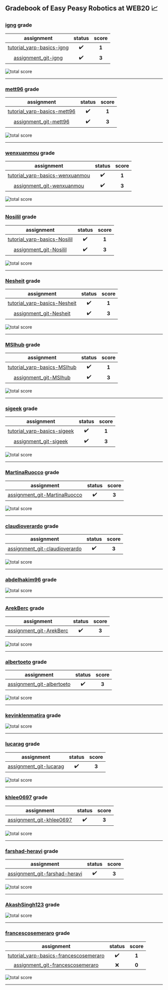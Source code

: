 ## Gradebook of Easy Peasy Robotics at WEB20 :chart_with_upwards_trend:

### [**igng**](https://github.com/igng) grade

| assignment | status | score |
|    :--:    |  :--:  | :--:  |
| [tutorial_yarp-basics-igng](https://github.com/easy-peasy-robotics/tutorial_yarp-basics-igng) | :heavy_check_mark: | **1** |
| [assignment_git-igng](https://github.com/easy-peasy-robotics/assignment_git-igng) | :heavy_check_mark: | **3** |

![total score](https://img.shields.io/badge/total_score-4-brightgreen.svg?style=flat-square)

---


### [**mett96**](https://github.com/mett96) grade

| assignment | status | score |
|    :--:    |  :--:  | :--:  |
| [tutorial_yarp-basics-mett96](https://github.com/easy-peasy-robotics/tutorial_yarp-basics-mett96) | :heavy_check_mark: | **1** |
| [assignment_git-mett96](https://github.com/easy-peasy-robotics/assignment_git-mett96) | :heavy_check_mark: | **3** |

![total score](https://img.shields.io/badge/total_score-4-brightgreen.svg?style=flat-square)

---


### [**wenxuanmou**](https://github.com/wenxuanmou) grade

| assignment | status | score |
|    :--:    |  :--:  | :--:  |
| [tutorial_yarp-basics-wenxuanmou](https://github.com/easy-peasy-robotics/tutorial_yarp-basics-wenxuanmou) | :heavy_check_mark: | **1** |
| [assignment_git-wenxuanmou](https://github.com/easy-peasy-robotics/assignment_git-wenxuanmou) | :heavy_check_mark: | **3** |

![total score](https://img.shields.io/badge/total_score-4-brightgreen.svg?style=flat-square)

---


### [**Nosilil**](https://github.com/Nosilil) grade

| assignment | status | score |
|    :--:    |  :--:  | :--:  |
| [tutorial_yarp-basics-Nosilil](https://github.com/easy-peasy-robotics/tutorial_yarp-basics-Nosilil) | :heavy_check_mark: | **1** |
| [assignment_git-Nosilil](https://github.com/easy-peasy-robotics/assignment_git-Nosilil) | :heavy_check_mark: | **3** |

![total score](https://img.shields.io/badge/total_score-4-brightgreen.svg?style=flat-square)

---


### [**Nesheit**](https://github.com/Nesheit) grade

| assignment | status | score |
|    :--:    |  :--:  | :--:  |
| [tutorial_yarp-basics-Nesheit](https://github.com/easy-peasy-robotics/tutorial_yarp-basics-Nesheit) | :heavy_check_mark: | **1** |
| [assignment_git-Nesheit](https://github.com/easy-peasy-robotics/assignment_git-Nesheit) | :heavy_check_mark: | **3** |

![total score](https://img.shields.io/badge/total_score-4-brightgreen.svg?style=flat-square)

---


### [**MSIhub**](https://github.com/MSIhub) grade

| assignment | status | score |
|    :--:    |  :--:  | :--:  |
| [tutorial_yarp-basics-MSIhub](https://github.com/easy-peasy-robotics/tutorial_yarp-basics-MSIhub) | :heavy_check_mark: | **1** |
| [assignment_git-MSIhub](https://github.com/easy-peasy-robotics/assignment_git-MSIhub) | :heavy_check_mark: | **3** |

![total score](https://img.shields.io/badge/total_score-4-brightgreen.svg?style=flat-square)

---


### [**sigeek**](https://github.com/sigeek) grade

| assignment | status | score |
|    :--:    |  :--:  | :--:  |
| [tutorial_yarp-basics-sigeek](https://github.com/easy-peasy-robotics/tutorial_yarp-basics-sigeek) | :heavy_check_mark: | **1** |
| [assignment_git-sigeek](https://github.com/easy-peasy-robotics/assignment_git-sigeek) | :heavy_check_mark: | **3** |

![total score](https://img.shields.io/badge/total_score-4-brightgreen.svg?style=flat-square)

---


### [**MartinaRuocco**](https://github.com/MartinaRuocco) grade

| assignment | status | score |
|    :--:    |  :--:  | :--:  |
| [assignment_git-MartinaRuocco](https://github.com/easy-peasy-robotics/assignment_git-MartinaRuocco) | :heavy_check_mark: | **3** |

![total score](https://img.shields.io/badge/total_score-3-brightgreen.svg?style=flat-square)

---


### [**claudioverardo**](https://github.com/claudioverardo) grade

| assignment | status | score |
|    :--:    |  :--:  | :--:  |
| [assignment_git-claudioverardo](https://github.com/easy-peasy-robotics/assignment_git-claudioverardo) | :heavy_check_mark: | **3** |

![total score](https://img.shields.io/badge/total_score-3-brightgreen.svg?style=flat-square)

---


### [**abdelhakim96**](https://github.com/abdelhakim96) grade

![total score](https://img.shields.io/badge/total_score-0-orange.svg?style=flat-square)

---


### [**ArekBerc**](https://github.com/ArekBerc) grade

| assignment | status | score |
|    :--:    |  :--:  | :--:  |
| [assignment_git-ArekBerc](https://github.com/easy-peasy-robotics/assignment_git-ArekBerc) | :heavy_check_mark: | **3** |

![total score](https://img.shields.io/badge/total_score-3-brightgreen.svg?style=flat-square)

---


### [**albertoeto**](https://github.com/albertoeto) grade

| assignment | status | score |
|    :--:    |  :--:  | :--:  |
| [assignment_git-albertoeto](https://github.com/easy-peasy-robotics/assignment_git-albertoeto) | :heavy_check_mark: | **3** |

![total score](https://img.shields.io/badge/total_score-3-brightgreen.svg?style=flat-square)

---


### [**kevinklenmatira**](https://github.com/kevinklenmatira) grade

![total score](https://img.shields.io/badge/total_score-0-orange.svg?style=flat-square)

---


### [**lucarag**](https://github.com/lucarag) grade

| assignment | status | score |
|    :--:    |  :--:  | :--:  |
| [assignment_git-lucarag](https://github.com/easy-peasy-robotics/assignment_git-lucarag) | :heavy_check_mark: | **3** |

![total score](https://img.shields.io/badge/total_score-3-brightgreen.svg?style=flat-square)

---


### [**khlee0697**](https://github.com/khlee0697) grade

| assignment | status | score |
|    :--:    |  :--:  | :--:  |
| [assignment_git-khlee0697](https://github.com/easy-peasy-robotics/assignment_git-khlee0697) | :heavy_check_mark: | **3** |

![total score](https://img.shields.io/badge/total_score-3-brightgreen.svg?style=flat-square)

---


### [**farshad-heravi**](https://github.com/farshad-heravi) grade

| assignment | status | score |
|    :--:    |  :--:  | :--:  |
| [assignment_git-farshad-heravi](https://github.com/easy-peasy-robotics/assignment_git-farshad-heravi) | :heavy_check_mark: | **3** |

![total score](https://img.shields.io/badge/total_score-3-brightgreen.svg?style=flat-square)

---


### [**AkashSingh123**](https://github.com/AkashSingh123) grade

![total score](https://img.shields.io/badge/total_score-0-orange.svg?style=flat-square)

---


### [**francescosemeraro**](https://github.com/francescosemeraro) grade

| assignment | status | score |
|    :--:    |  :--:  | :--:  |
| [tutorial_yarp-basics-francescosemeraro](https://github.com/easy-peasy-robotics/tutorial_yarp-basics-francescosemeraro) | :heavy_check_mark: | **1** |
| [assignment_git-francescosemeraro](https://github.com/easy-peasy-robotics/assignment_git-francescosemeraro) | :x: | **0** |

![total score](https://img.shields.io/badge/total_score-1-brightgreen.svg?style=flat-square)

---

